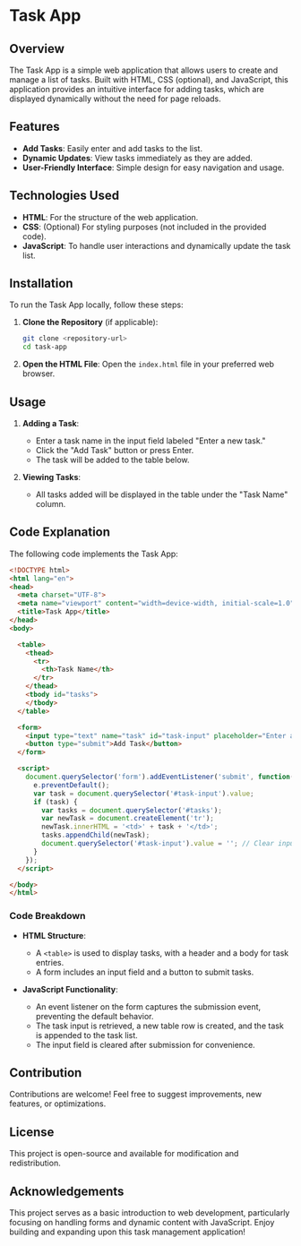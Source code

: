 # Task App

## Overview
The Task App is a simple web application that allows users to create and manage a list of tasks. Built with HTML, CSS (optional), and JavaScript, this application provides an intuitive interface for adding tasks, which are displayed dynamically without the need for page reloads.

## Features
- **Add Tasks**: Easily enter and add tasks to the list.
- **Dynamic Updates**: View tasks immediately as they are added.
- **User-Friendly Interface**: Simple design for easy navigation and usage.

## Technologies Used
- **HTML**: For the structure of the web application.
- **CSS**: (Optional) For styling purposes (not included in the provided code).
- **JavaScript**: To handle user interactions and dynamically update the task list.

## Installation
To run the Task App locally, follow these steps:

1. **Clone the Repository** (if applicable):
   ```bash
   git clone <repository-url>
   cd task-app
   ```

2. **Open the HTML File**:
   Open the `index.html` file in your preferred web browser.

## Usage
1. **Adding a Task**:
   - Enter a task name in the input field labeled "Enter a new task."
   - Click the "Add Task" button or press Enter.
   - The task will be added to the table below.

2. **Viewing Tasks**:
   - All tasks added will be displayed in the table under the "Task Name" column.

## Code Explanation
The following code implements the Task App:

```html
<!DOCTYPE html>
<html lang="en">
<head>
  <meta charset="UTF-8">
  <meta name="viewport" content="width=device-width, initial-scale=1.0">
  <title>Task App</title>
</head>
<body>

  <table>
    <thead>
      <tr>
        <th>Task Name</th>
      </tr>
    </thead>
    <tbody id="tasks">
    </tbody>
  </table>

  <form>
    <input type="text" name="task" id="task-input" placeholder="Enter a new task">
    <button type="submit">Add Task</button>
  </form>

  <script>
    document.querySelector('form').addEventListener('submit', function(e) {
      e.preventDefault();
      var task = document.querySelector('#task-input').value;
      if (task) {
        var tasks = document.querySelector('#tasks');
        var newTask = document.createElement('tr');
        newTask.innerHTML = '<td>' + task + '</td>';
        tasks.appendChild(newTask);
        document.querySelector('#task-input').value = ''; // Clear input field
      }
    });
  </script>

</body>
</html>
```

### Code Breakdown
- **HTML Structure**:
  - A `<table>` is used to display tasks, with a header and a body for task entries.
  - A form includes an input field and a button to submit tasks.

- **JavaScript Functionality**:
  - An event listener on the form captures the submission event, preventing the default behavior.
  - The task input is retrieved, a new table row is created, and the task is appended to the task list.
  - The input field is cleared after submission for convenience.

## Contribution
Contributions are welcome! Feel free to suggest improvements, new features, or optimizations.

## License
This project is open-source and available for modification and redistribution. 

## Acknowledgements
This project serves as a basic introduction to web development, particularly focusing on handling forms and dynamic content with JavaScript. Enjoy building and expanding upon this task management application!
